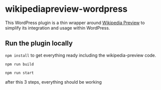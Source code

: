 # wikipediapreview-wordpress
This WordPress plugin is a thin wrapper around [Wikipedia Preview](https://github.com/wikimedia/wikipedia-preview) to simplify its integration and usage within WordPress.

## Run the plugin locally

`npm install` to get everything ready including the wikipedia-preview code.

`npm run build`

`npm run start`

after this 3 steps, everything should be working
